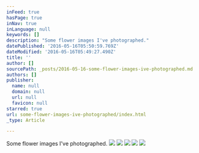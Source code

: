 ```yaml
---
inFeed: true
hasPage: true
inNav: true
inLanguage: null
keywords: []
description: "Some flower images I've photographed."
datePublished: '2016-05-16T05:50:59.769Z'
dateModified: '2016-05-16T05:49:27.490Z'
title: ''
author: []
sourcePath: _posts/2016-05-16-some-flower-images-ive-photographed.md
authors: []
publisher:
  name: null
  domain: null
  url: null
  favicon: null
starred: true
url: some-flower-images-ive-photographed/index.html
_type: Article

---
```

Some flower images I've photographed.
![](https://the-grid-user-content.s3-us-west-2.amazonaws.com/852dda31-5077-4006-ae6b-481dd21ef9e6.jpg)
![](https://the-grid-user-content.s3-us-west-2.amazonaws.com/d9ab8514-9b77-4b27-85af-2466f75ce0ae.jpg)
![](https://s3-us-west-2.amazonaws.com/the-grid-img/p/ec32a555b52e019a86e5a2b8a9010119267fee20.jpg)
![](https://the-grid-user-content.s3-us-west-2.amazonaws.com/9f958448-67b8-4395-ad96-3c81055279e0.jpg)
![](https://the-grid-user-content.s3-us-west-2.amazonaws.com/30c4ab53-0c3a-41e6-baba-235747a0e54c.jpg)